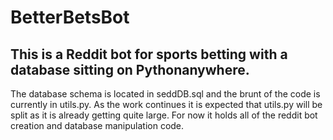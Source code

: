 # BetterBetsBot
## This is a Reddit bot for sports betting with a database sitting on Pythonanywhere.  
The database schema is located in seddDB.sql and the brunt of the code is currently in utils.py.
As the work continues it is expected that utils.py will be split as it is already getting quite large.  For now it holds all of the reddit bot creation and database manipulation code.
